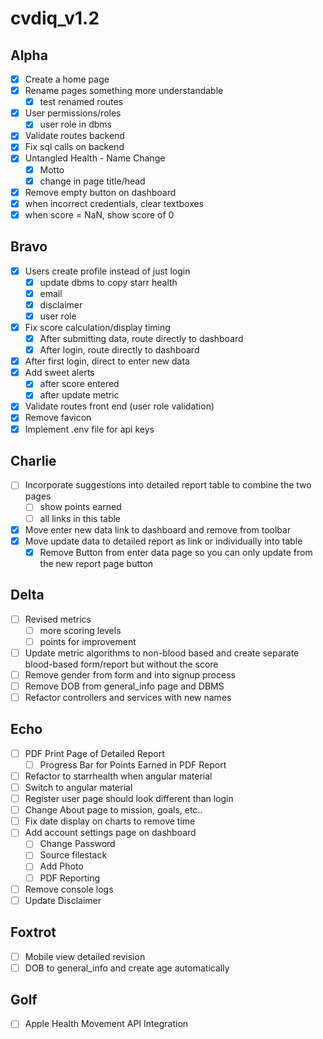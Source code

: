 # cvdiq_v1.2

## Alpha
- [x] Create a home page
- [x] Rename pages something more understandable
	- [x] test renamed routes
- [x] User permissions/roles
	- [x] user role in dbms
- [x] Validate routes backend
- [x] Fix sql calls on backend
- [x] Untangled Health - Name Change
	- [x] Motto
	- [x] change in page title/head
- [x] Remove empty button on dashboard
- [x] when incorrect credentials, clear textboxes
- [x] when score = NaN, show score of 0

## Bravo
- [x] Users create profile instead of just login
	- [x] update dbms to copy starr health
	- [x] email
	- [x] disclaimer 
	- [x] user role
- [x] Fix score calculation/display timing
	- [x] After submitting data, route directly to dashboard
	- [x] After login, route directly to dashboard
- [x] After first login, direct to enter new data
- [x] Add sweet alerts
	- [x] after score entered
	- [x] after update metric
- [x] Validate routes front end (user role validation)
- [x] Remove favicon
- [x] Implement .env file for api keys

## Charlie
- [ ] Incorporate suggestions into detailed report table to combine the two pages
	- [ ] show points earned
	- [ ] all links in this table
- [x] Move enter new data link to dashboard and remove from toolbar
- [x] Move update data to detailed report as link or individually into table
	- [x] Remove Button from enter data page so you can only update from the new report page button

## Delta
- [ ] Revised metrics
	- [ ] more scoring levels
	- [ ] points for improvement
- [ ] Update metric algorithms to non-blood based and create separate blood-based form/report but without the score
- [ ] Remove gender from form and into signup process
- [ ] Remove DOB from general_info page and DBMS
- [ ] Refactor controllers and services with new names

## Echo
- [ ] PDF Print Page of Detailed Report
	- [ ] Progress Bar for Points Earned in PDF Report
- [ ] Refactor to starrhealth when angular material
- [ ] Switch to angular material
- [ ] Register user page should look different than login
- [ ] Change About page to mission, goals, etc..
- [ ] Fix date display on charts to remove time
- [ ] Add account settings page on dashboard
	- [ ] Change Password
	- [ ] Source filestack
	- [ ] Add Photo
	- [ ] PDF Reporting
- [ ] Remove console logs
- [ ] Update Disclaimer

## Foxtrot
- [ ] Mobile view detailed revision
- [ ] DOB to general_info and create age automatically

## Golf
- [ ] Apple Health Movement API Integration
